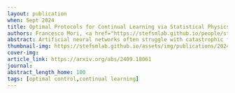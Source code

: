```yaml
---
layout: publication
when: Sept 2024
title: Optimal Protocols for Continual Learning via Statistical Physics and Control Theory
authors: Francesco Mori, <a href="https://stefsmlab.github.io/people/stefanosaraomannelli/"><u>Stefano Sarao Mannelli</u></a>, Francesca Mignacco
abstract: Artificial neural networks often struggle with catastrophic forgetting when learning multiple tasks sequentially, as training on new tasks degrades the performance on previously learned ones. Recent theoretical work has addressed this issue by analysing learning curves in synthetic frameworks under predefined training protocols. However, these protocols relied on heuristics and lacked a solid theoretical foundation assessing their optimality. In this paper, we fill this gap combining exact equations for training dynamics, derived using statistical physics techniques, with optimal control methods. We apply this approach to teacher-student models for continual learning and multi-task problems, obtaining a theory for task-selection protocols maximising performance while minimising forgetting. Our theoretical analysis offers non-trivial yet interpretable strategies for mitigating catastrophic forgetting, shedding light on how optimal learning protocols can modulate established effects, such as the influence of task similarity on forgetting. Finally, we validate our theoretical findings on real-world data.
thumbnail-img: https://stefsmlab.github.io/assets/img/publications/2024-09-26-Optimal-control-thumbnail.png
cover-img:
article_link: https://arxiv.org/abs/2409.18061
journal:
abstract_length_home: 100
tags: [optimal control,continual learning]
---
```

